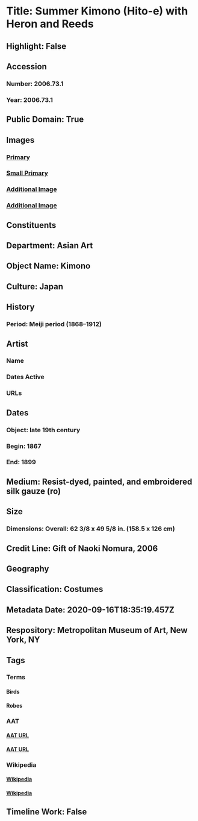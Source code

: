 # Title: Summer Kimono (Hito-e) with Heron and Reeds
## Highlight: False
## Accession
### Number: 2006.73.1
### Year: 2006.73.1
## Public Domain: True
## Images
### [Primary](https://images.metmuseum.org/CRDImages/as/original/DP261418.jpg)
### [Small Primary](https://images.metmuseum.org/CRDImages/as/web-large/DP261418.jpg)
### [Additional Image](https://images.metmuseum.org/CRDImages/as/original/DP261419.jpg)
### [Additional Image](https://images.metmuseum.org/CRDImages/as/original/DP261412.jpg)
## Constituents
## Department: Asian Art
## Object Name: Kimono
## Culture: Japan
## History
### Period: Meiji period (1868–1912)
## Artist
### Name
### Dates Active
### URLs
## Dates
### Object: late 19th century
### Begin: 1867
### End: 1899
## Medium: Resist-dyed, painted, and embroidered silk gauze (ro)
## Size
### Dimensions: Overall: 62 3/8 x 49 5/8 in. (158.5 x 126 cm)
## Credit Line: Gift of Naoki Nomura, 2006
## Geography
## Classification: Costumes
## Metadata Date: 2020-09-16T18:35:19.457Z
## Respository: Metropolitan Museum of Art, New York, NY
## Tags
### Terms
#### Birds
#### Robes
### AAT
#### [AAT URL](http://vocab.getty.edu/page/aat/300266506)
#### [AAT URL](http://vocab.getty.edu/page/aat/300209852)
### Wikipedia
#### [Wikipedia]()
#### [Wikipedia]()
## Timeline Work: False
